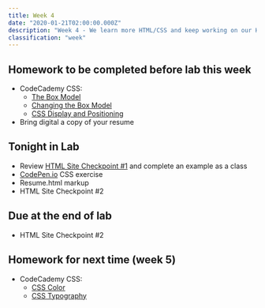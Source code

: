 ```yaml
---
title: Week 4
date: "2020-01-21T02:00:00.000Z"
description: "Week 4 - We learn more HTML/CSS and keep working on our HTML sites"
classification: "week"
---
```


## Homework to be completed before lab this week

* CodeCademy CSS:
    * <a href="https://www.codecademy.com/courses/learn-css/lessons/box-model-intro/exercises/box-model-intro" target="_blank">The Box Model</a>
    * <a href="https://www.codecademy.com/courses/learn-css/lessons/box-model-new/exercises/change-model" target="_blank">Changing the Box Model</a>
    * <a href="https://www.codecademy.com/courses/learn-css/lessons/css-display-positioning/exercises/html-flow" target="_blank">CSS Display and Positioning</a>
* Bring digital a copy of your resume
    
## Tonight in Lab

* Review <a href="/html-checkpoint-one/">HTML Site Checkpoint #1</a> and complete an example as a class
* <a href="https://codepen.io/" target="_blank">CodePen.io</a> CSS exercise
* Resume.html markup
* HTML Site Checkpoint #2

## Due at the end of lab

* HTML Site Checkpoint #2

## Homework for next time (week 5)

* CodeCademy CSS:
    * <a href="https://www.codecademy.com/courses/learn-css/lessons/color/exercises/what-is-color" target="_blank">CSS Color</a>
    * <a href="https://www.codecademy.com/courses/learn-css/lessons/css-typography/exercises/typography" target="_blank">CSS Typography</a>